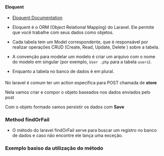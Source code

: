 #### Eloquent 

- [Eloquent Documentation](https://laravel.com/docs/8.x/eloquent)

- Eloquent é o ORM (Object Relational Mapping) do Laravel. Ele permite que você trabalhe com seus dados como objetos.

- Cada tabela tem um Model correspondente, que é responsável por realizar operações CRUD (Create, Read, Update, Delete ) sobre a tabela.

- A convenção para modelar um modelo é criar um arquivo com o nome do modelo em singular (por exemplo, `User .php` para a tabela `users`).

- Enquanto a tabela no banco de dados é em plural.

#### 

No laravel é comum ter um action especifica para POST chamada de **store**

Nela vamos criar e compor o objeto baseados nos dados enviados pelo post

Com o objeto formado vamos persistir os dados com **Save**

### Method findOrFail

- O método do laravel findOrFail serve para buscar um registro no banco de dados e caso não encontre ele lança uma exceção.

### Exemplo basiso da utilização do método







